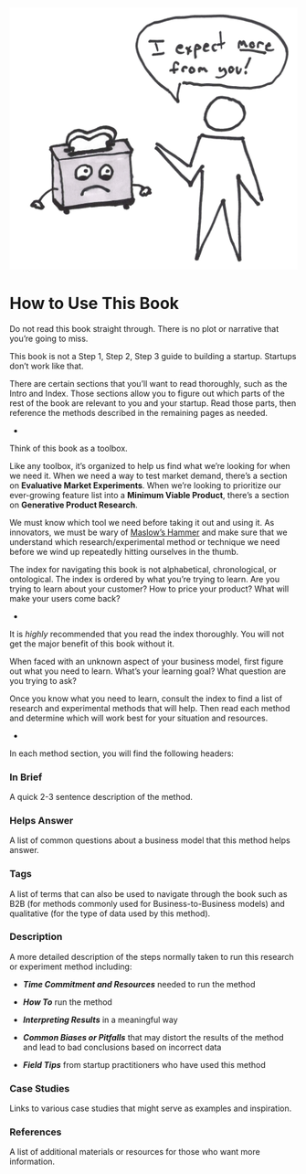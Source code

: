 ![](/assets/illustration-disappointing-toaster.jpg)

# How to Use This Book

Do not read this book straight through. There is no plot or narrative that you’re going to miss.

This book is not a Step 1, Step 2, Step 3 guide to building a startup. Startups don’t work like that.

There are certain sections that you’ll want to read thoroughly, such as the Intro and Index. Those sections allow you to figure out which parts of the rest of the book are relevant to you and your startup. Read those parts, then reference the methods described in the remaining pages as needed.

-

Think of this book as a toolbox.

Like any toolbox, it’s organized to help us find what we’re looking for when we need it. When we need a way to test market demand, there’s a section on **Evaluative Market Experiments**. When we’re looking to prioritize our ever-growing feature list into a **Minimum Viable Product**, there’s a section on **Generative Product Research**.

We must know which tool we need before taking it out and using it. As innovators, we must be wary of [Maslow’s Hammer](https://en.wikipedia.org/wiki/Law_of_the_instrument) and make sure that we understand which research/experimental method or technique we need before we wind up repeatedly hitting ourselves in the thumb.

The index for navigating this book is not alphabetical, chronological, or ontological. The index is ordered by what you’re trying to learn. Are you trying to learn about your customer? How to price your product? What will make your users come back?

-

It is _highly_ recommended that you read the index thoroughly. You will not get the major benefit of this book without it.

When faced with an unknown aspect of your business model, first figure out what you need to learn. What’s your learning goal? What question are you trying to ask?

Once you know what you need to learn, consult the index to find a list of research and experimental methods that will help. Then read each method and determine which will work best for your situation and resources.

-

In each method section, you will find the following headers:

### In Brief

A quick 2-3 sentence description of the method.

### Helps Answer

A list of common questions about a business model that this method helps answer.

### Tags

A list of terms that can also be used to navigate through the book such as B2B \(for methods commonly used for Business-to-Business models\) and qualitative \(for the type of data used by this method\).

### Description

A more detailed description of the steps normally taken to run this research or experiment method including:

* _**Time Commitment and Resources**_ needed to run the method

* _**How To**_ run the method

* _**Interpreting Results**_ in a meaningful way

* _**Common Biases or Pitfalls**_ that may distort the results of the method and lead to bad conclusions based on incorrect data

* _**Field Tips**_ from startup practitioners who have used this method

### Case Studies

Links to various case studies that might serve as examples and inspiration.

### References

A list of additional materials or resources for those who want more information.


